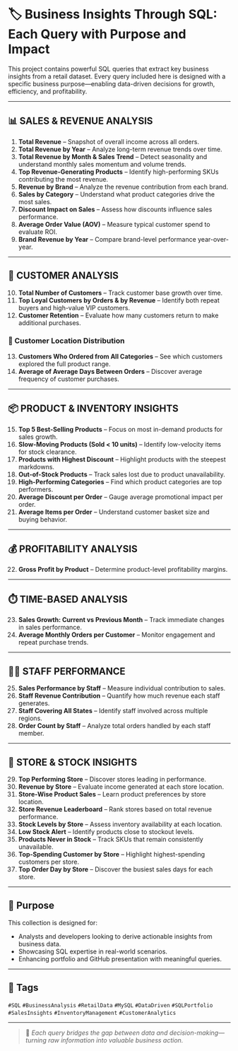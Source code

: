 # 🏷️ Business Insights Through SQL: Each Query with Purpose and Impact

This project contains powerful SQL queries that extract key business insights from a retail dataset. Every query included here is designed with a specific business purpose—enabling data-driven decisions for growth, efficiency, and profitability.

---

## 📊 SALES & REVENUE ANALYSIS

1. **Total Revenue** – Snapshot of overall income across all orders.  
2. **Total Revenue by Year** – Analyze long-term revenue trends over time.  
3. **Total Revenue by Month & Sales Trend** – Detect seasonality and understand monthly sales momentum and volume trends.  
4. **Top Revenue-Generating Products** – Identify high-performing SKUs contributing the most revenue.  
5. **Revenue by Brand** – Analyze the revenue contribution from each brand.  
6. **Sales by Category** – Understand what product categories drive the most sales.  
7. **Discount Impact on Sales** – Assess how discounts influence sales performance.  
8. **Average Order Value (AOV)** – Measure typical customer spend to evaluate ROI.  
9. **Brand Revenue by Year** – Compare brand-level performance year-over-year.  

---

## 👥 CUSTOMER ANALYSIS

10. **Total Number of Customers** – Track customer base growth over time.  
11. **Top Loyal Customers by Orders & by Revenue** – Identify both repeat buyers and high-value VIP customers.  
12. **Customer Retention** – Evaluate how many customers return to make additional purchases.  

### 📍 Customer Location Distribution

13. **Customers Who Ordered from All Categories** – See which customers explored the full product range.  
14. **Average of Average Days Between Orders** – Discover average frequency of customer purchases.  

---

## 📦 PRODUCT & INVENTORY INSIGHTS

15. **Top 5 Best-Selling Products** – Focus on most in-demand products for sales growth.  
16. **Slow-Moving Products (Sold < 10 units)** – Identify low-velocity items for stock clearance.  
17. **Products with Highest Discount** – Highlight products with the steepest markdowns.  
18. **Out-of-Stock Products** – Track sales lost due to product unavailability.  
19. **High-Performing Categories** – Find which product categories are top performers.  
20. **Average Discount per Order** – Gauge average promotional impact per order.  
21. **Average Items per Order** – Understand customer basket size and buying behavior.  

---

## 💰 PROFITABILITY ANALYSIS

22. **Gross Profit by Product** – Determine product-level profitability margins.  

---

## ⏱️ TIME-BASED ANALYSIS

23. **Sales Growth: Current vs Previous Month** – Track immediate changes in sales performance.  
24. **Average Monthly Orders per Customer** – Monitor engagement and repeat purchase trends.  

---

## 🧑‍💼 STAFF PERFORMANCE

25. **Sales Performance by Staff** – Measure individual contribution to sales.  
26. **Staff Revenue Contribution** – Quantify how much revenue each staff generates.  
27. **Staff Covering All States** – Identify staff involved across multiple regions.  
28. **Order Count by Staff** – Analyze total orders handled by each staff member.  

---

## 🏪 STORE & STOCK INSIGHTS

29. **Top Performing Store** – Discover stores leading in performance.  
30. **Revenue by Store** – Evaluate income generated at each store location.  
31. **Store-Wise Product Sales** – Learn product preferences by store location.  
32. **Store Revenue Leaderboard** – Rank stores based on total revenue performance.  
33. **Stock Levels by Store** – Assess inventory availability at each location.  
34. **Low Stock Alert** – Identify products close to stockout levels.  
35. **Products Never in Stock** – Track SKUs that remain consistently unavailable.  
36. **Top-Spending Customer by Store** – Highlight highest-spending customers per store.  
37. **Top Order Day by Store** – Discover the busiest sales days for each store.  

---

## 🧠 Purpose

This collection is designed for:

- Analysts and developers looking to derive actionable insights from business data.
- Showcasing SQL expertise in real-world scenarios.
- Enhancing portfolio and GitHub presentation with meaningful queries.

---

## 🔖 Tags

`#SQL` `#BusinessAnalysis` `#RetailData` `#MySQL` `#DataDriven` `#SQLPortfolio` `#SalesInsights` `#InventoryManagement` `#CustomerAnalytics`

---

> 📌 *Each query bridges the gap between data and decision-making—turning raw information into valuable business action.*

